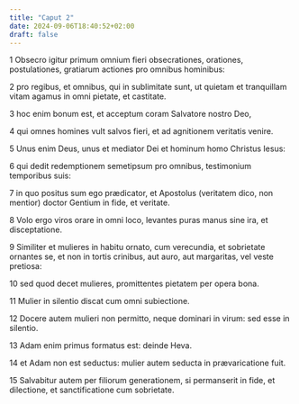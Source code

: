 ```yaml
---
title: "Caput 2"
date: 2024-09-06T18:40:52+02:00
draft: false
---
```




1 Obsecro igitur primum omnium fieri obsecrationes, orationes, postulationes, gratiarum actiones pro omnibus hominibus:

2 pro regibus, et omnibus, qui in sublimitate sunt, ut quietam et tranquillam vitam agamus in omni pietate, et castitate.

3 hoc enim bonum est, et acceptum coram Salvatore nostro Deo,

4 qui omnes homines vult salvos fieri, et ad agnitionem veritatis venire.

5 Unus enim Deus, unus et mediator Dei et hominum homo Christus Iesus:

6 qui dedit redemptionem semetipsum pro omnibus, testimonium temporibus suis:

7 in quo positus sum ego prædicator, et Apostolus (veritatem dico, non mentior) doctor Gentium in fide, et veritate.

8 Volo ergo viros orare in omni loco, levantes puras manus sine ira, et disceptatione.

9 Similiter et mulieres in habitu ornato, cum verecundia, et sobrietate ornantes se, et non in tortis crinibus, aut auro, aut margaritas, vel veste pretiosa:

10 sed quod decet mulieres, promittentes pietatem per opera bona.

11 Mulier in silentio discat cum omni subiectione.

12 Docere autem mulieri non permitto, neque dominari in virum: sed esse in silentio.

13 Adam enim primus formatus est: deinde Heva.

14 et Adam non est seductus: mulier autem seducta in prævaricatione fuit.

15 Salvabitur autem per filiorum generationem, si permanserit in fide, et dilectione, et sanctificatione cum sobrietate.

